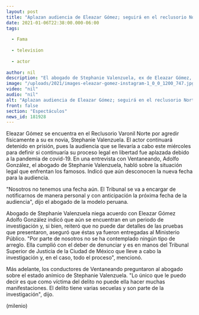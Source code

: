 ```yaml
---
layout: post
title: "Aplazan audiencia de Eleazar Gómez; seguirá en el reclusorio Norte"
date: 2021-01-06T22:38:00.000-06:00
tags:
  
  - Fama
  
  - television
  
  - actor
  
author: nil
description: "El abogado de Stephanie Valenzuela, ex de Eleazar Gómez, habló sobre la situación legal que enfrentan los famosos. "
image: "/uploads/2021/images-eleazar-gomez-instagram-1_0_0_1200_747.jpg"
video: "nil"
audio: "nil"
alt: "Aplazan audiencia de Eleazar Gómez; seguirá en el reclusorio Norte"
front: false
section: "Espectáculos"
news_id: 181928
---
```


Eleazar Gómez se encuentra en el Reclusorio Varonil Norte por agredir físicamente a su ex novia, Stephanie Valenzuela. El actor continuará detenido en prisión, pues la audiencia que se llevaría a cabo este miércoles para definir si continuaría su proceso legal en libertad fue aplazada debido a la pandemia de covid-19.  En una entrevista con Ventaneando, Adolfo González, el abogado de Stephanie Valenzuela, habló sobre la situación legal que enfrentan los famosos. Indicó que aún desconocen la nueva fecha para la audiencia. 

"Nosotros no tenemos una fecha aún. El Tribunal se va a encargar de notificarnos de manera personal y con anticipación la próxima fecha de la audiencia", dijo el abogado de la modelo peruana. 

Abogado de Stephanie Valenzuela niega acuerdo con Eleazar Gómez Adolfo González indicó que aún se encuentran en un periodo de investigación y, si bien, reiteró que no puede dar detalles de las pruebas que presentaron, aseguró que éstas ya fueron entregadas al Ministerio Público.   "Por parte de nosotros no se ha contemplado ningún tipo de arreglo. Ella cumplió con el deber de denunciar y es en manos del Tribunal Superior de Justicia de la Ciudad de México que lleve a cabo la investigación y, en el caso, todo el proceso", mencionó.  

Más adelante, los conductores de Ventaneando preguntaron al abogado sobre el estado anímico de Stephanie Valenzuela.  "Lo único que le puedo decir es que como víctima del delito no puede ella hacer muchas manifestaciones. El delito tiene varias secuelas y son parte de la investigación", dijo.  

(milenio)